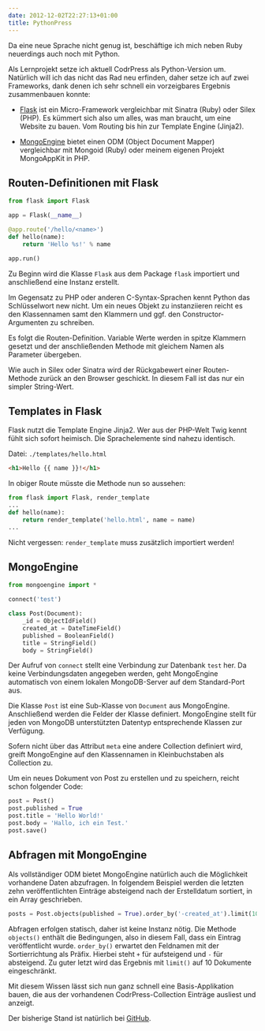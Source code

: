 ```yaml
---
date: 2012-12-02T22:27:13+01:00
title: PythonPress
---
```

Da eine neue Sprache nicht genug ist, beschäftige ich mich neben Ruby neuerdings auch noch mit Python.

Als Lernprojekt setze ich aktuell CodrPress als Python-Version um. Natürlich will ich das nicht das Rad neu erfinden, daher setze ich auf zwei Frameworks, dank denen ich sehr schnell ein vorzeigbares Ergebnis zusammenbauen konnte:

- [Flask](http://flask.pocoo.org/) ist ein Micro-Framework vergleichbar mit Sinatra (Ruby) oder Silex (PHP). Es kümmert sich also um alles, was man braucht, um eine Website zu bauen. Vom Routing bis hin zur Template Engine (Jinja2).

- [MongoEngine](http://mongoengine.org/) bietet einen ODM (Object Document Mapper) vergleichbar mit Mongoid (Ruby) oder meinem eigenen Projekt MongoAppKit in PHP.

## Routen-Definitionen mit Flask

~~~ python
from flask import Flask

app = Flask(__name__)

@app.route('/hello/<name>')
def hello(name):
    return 'Hello %s!' % name

app.run()
~~~

Zu Beginn wird die Klasse `Flask` aus dem Package `flask` importiert und anschließend eine Instanz erstellt.

Im Gegensatz zu PHP oder anderen C-Syntax-Sprachen kennt Python das Schlüsselwort new nicht. Um ein neues Objekt zu instanziieren reicht es den Klassennamen samt den Klammern und ggf. den Constructor-Argumenten zu schreiben.

Es folgt die Routen-Definition. Variable Werte werden in spitze Klammern gesetzt und der anschließenden Methode mit gleichem Namen als Parameter übergeben.

Wie auch in Silex oder Sinatra wird der Rückgabewert einer Routen-Methode zurück an den Browser geschickt. In diesem Fall ist das nur ein simpler String-Wert.

## Templates in Flask

Flask nutzt die Template Engine Jinja2. Wer aus der PHP-Welt Twig kennt fühlt sich sofort heimisch. Die Sprachelemente sind nahezu identisch.

Datei: `./templates/hello.html`

~~~ html
<h1>Hello {{ name }}!</h1>  
~~~

In obiger Route müsste die Methode nun so aussehen:

~~~ python
from flask import Flask, render_template
...
def hello(name):
    return render_template('hello.html', name = name)
...
~~~

Nicht vergessen: `render_template` muss zusätzlich importiert werden!

## MongoEngine

~~~ python
from mongoengine import *

connect('test')

class Post(Document):
    _id = ObjectIdField()
    created_at = DateTimeField()
    published = BooleanField()
    title = StringField()
    body = StringField()
~~~

Der Aufruf von `connect` stellt eine Verbindung zur Datenbank `test` her. Da keine Verbindungsdaten angegeben werden, geht MongoEngine automatisch von einem lokalen MongoDB-Server auf dem Standard-Port aus.

Die Klasse `Post` ist eine Sub-Klasse von `Document` aus MongoEngine. Anschließend werden die Felder der Klasse definiert. MongoEngine stellt für jeden von MongoDB unterstützten Datentyp entsprechende Klassen zur Verfügung.

Sofern nicht über das Attribut `meta` eine andere Collection definiert wird, greift MongoEngine auf den Klassennamen in Kleinbuchstaben als Collection zu.

Um ein neues Dokument von Post zu erstellen und zu speichern, reicht schon folgender Code:

~~~ python
post = Post()
post.published = True
post.title = 'Hello World!'
post.body = 'Hallo, ich ein Test.'
post.save()
~~~

## Abfragen mit MongoEngine

Als vollständiger ODM bietet MongoEngine natürlich auch die Möglichkeit vorhandene Daten abzufragen. In folgendem Beispiel werden die letzten zehn veröffentlichten Einträge absteigend nach der Erstelldatum sortiert, in ein Array geschrieben.

~~~ python
posts = Post.objects(published = True).order_by('-created_at').limit(10)
~~~

Abfragen erfolgen statisch, daher ist keine Instanz nötig. Die Methode `objects()` enthält die Bedingungen, also in diesem Fall, dass ein Eintrag veröffentlicht wurde. `order_by()` erwartet den Feldnamen mit der Sortierrichtung als Präfix. Hierbei steht `+` für aufsteigend und `-` für absteigend. Zu guter letzt wird das Ergebnis mit `limit()` auf 10 Dokumente eingeschränkt.

Mit diesem Wissen lässt sich nun ganz schnell eine Basis-Applikation bauen, die aus der vorhandenen CodrPress-Collection Einträge ausliest und anzeigt.

Der bisherige Stand ist natürlich bei [GitHub](https://github.com/MadCatme/CodrPressP).
